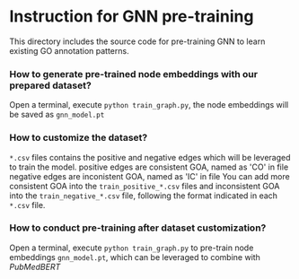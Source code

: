 # Instruction for GNN pre-training

This directory includes the source code for pre-training GNN to learn existing GO annotation patterns.

### How to generate pre-trained node embeddings with our prepared dataset?

Open a terminal, execute `python train_graph.py`, the node embeddings will be saved as `gnn_model.pt`

### How to customize the dataset?
`*.csv` files contains the positive and negative edges which will be leveraged to train the model.
positive edges are consistent GOA, named as 'CO' in file
negative edges are inconistent GOA, named as 'IC' in file
You can add more consistent GOA into the `train_positive_*.csv` files and inconsistent GOA into the `train_negative_*.csv` file, following the format indicated in each `*.csv` file.

### How to conduct pre-training after dataset customization?
Open a terminal, execute `python train_graph.py` to pre-train node embeddings `gnn_model.pt`, which can be leveraged to combine with *PubMedBERT*